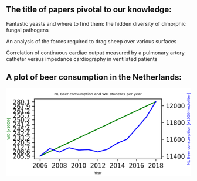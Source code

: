 ## The title of papers pivotal to our knowledge:

Fantastic yeasts and where to find them: the hidden diversity of dimorphic fungal pathogens 

An analysis of the forces required to drag sheep over various surfaces

Correlation of continuous cardiac output measured by a pulmonary artery catheter versus impedance cardiography in ventilated patients

## A plot of beer consumption in the Netherlands:
![Figure_3](Figure_3.png) 
